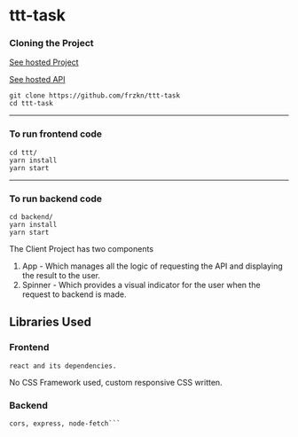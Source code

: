 # ttt-task

### Cloning the Project

[See hosted Project](https://ttttask.netlify.com)

[See hosted API](http://terriblytinytask.herokuapp.com/ttt)

```
git clone https://github.com/frzkn/ttt-task
cd ttt-task
```
***
### To run frontend code
```
cd ttt/
yarn install
yarn start
```
***
### To run backend code
```
cd backend/
yarn install
yarn start
```

The Client Project has two components
1. App - Which manages all the logic of requesting the API and displaying the result to the user.
2. Spinner - Which provides a visual indicator for the user when the request to backend is made.

## Libraries Used
### Frontend 
```
react and its dependencies.
```
No CSS Framework used, custom responsive CSS written.

### Backend
```
cors, express, node-fetch```

